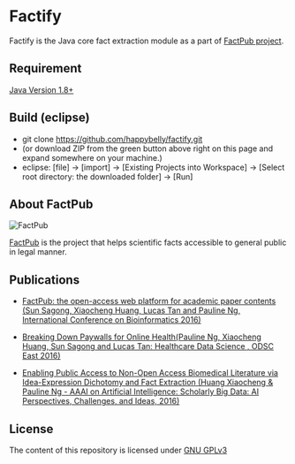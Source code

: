 # Factify

Factify is the Java core fact extraction module as a part of [FactPub project](http://factpub.org/).

Requirement
-----------

[Java Version 1.8+](java.com/download/)

Build (eclipse)
---------------

*  git clone https://github.com/happybelly/factify.git
*  (or download ZIP from the green button above right on this page and expand somewhere on your machine.)
*  eclipse: [file] -> [import] -> [Existing Projects into Workspace] -> [Select root directory: the downloaded folder] -> [Run]

About FactPub
-------------

![FactPub](http://factpub.org/img/logo_factpub.png)

[FactPub](http://factpub.org/) is the project that helps scientific facts accessible to general public in legal manner.

Publications
------------
* [FactPub: the open-access web platform for academic paper contents (Sun Sagong, Xiaocheng Huang, Lucas Tan and Pauline Ng, International Conference on Bioinformatics 2016)](http://incob16.apbionet.org/index.php/conference-schedule/)

* [Breaking Down Paywalls for Online Health(Pauline Ng, Xiaocheng Huang, Sun Sagong and Lucas Tan: Healthcare Data Science , ODSC East 2016)](https://www.opendatascience.com/conferences/pauline-ng-breaking-down-paywalls-for-online-health/)

* [Enabling Public Access to Non-Open Access Biomedical Literature via Idea-Expression Dichotomy and Fact Extraction (Huang Xiaocheng & Pauline Ng - AAAI on Artificial Intelligence: Scholarly Big Data: AI Perspectives, Challenges, and Ideas, 2016)](http://www.aaai.org/ocs/index.php/WS/AAAIW16/paper/viewPaper/12557)

License
-------

The content of this repository is licensed under [GNU GPLv3](http://choosealicense.com/licenses/gpl-3.0/)
